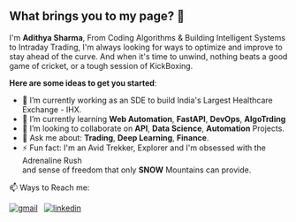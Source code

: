 ## What brings you to my page? 👋

I'm **Adithya Sharma**, From Coding Algorithms & Building Intelligent Systems to Intraday Trading, I'm always looking for ways to optimize and improve to stay ahead of the curve. And when it's time to unwind, nothing beats a good game of cricket, or a tough session of KickBoxing. 


**Here are some ideas to get you started**:
- 🔭 I’m currently working as an SDE to build India's Largest Healthcare Exchange - IHX.
- 🌱 I’m currently learning **Web Automation**, **FastAPI**, **DevOps**, **AlgoTrding**
- 👯 I’m looking to collaborate on **API**, **Data Science**, **Automation** Projects. 
- 💬 Ask me about: **Trading**, **Deep Learning**, **Finance**.
- ⚡ Fun fact: I'm an Avid Trekker, Explorer and I'm obsessed with the Adrenaline Rush <br> and sense of freedom that only **SNOW** Mountains can provide.

📫 Ways to Reach me:
&nbsp;

[![gmail](https://img.shields.io/badge/Gmail-D14836?style=for-the-badge&logo=gmail&logoColor=white)](mailto:indragantiadithyasharma@gmail.com)
&nbsp;
[![linkedin](https://img.shields.io/badge/linkedin-0A66C2?style=for-the-badge&logo=linkedin&logoColor=white)](https://www.linkedin.com/in/adithyasharma18/)






